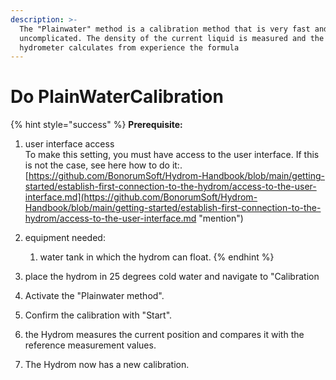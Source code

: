 ```yaml
---
description: >-
  The "Plainwater" method is a calibration method that is very fast and
  uncomplicated. The density of the current liquid is measured and the
  hydrometer calculates from experience the formula
---
```


# Do PlainWaterCalibration

{% hint style="success" %}
**Prerequisite:**

1. user interface access\
   To make this setting, you must have access to the user interface. If this is not the case, see here how to do it:. [https://github.com/BonorumSoft/Hydrom-Handbook/blob/main/getting-started/establish-first-connection-to-the-hydrom/access-to-the-user-interface.md](https://github.com/BonorumSoft/Hydrom-Handbook/blob/main/getting-started/establish-first-connection-to-the-hydrom/access-to-the-user-interface.md "mention")
2. equipment needed:
   1. water tank in which the hydrom can float.
{% endhint %}

1. place the hydrom in 25 degrees cold water and navigate to "Calibration
2. Activate the "Plainwater method".
3. Confirm the calibration with "Start".
4. the Hydrom measures the current position and compares it with the reference measurement values.
5. The Hydrom now has a new calibration.

